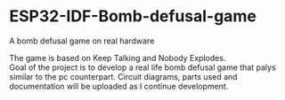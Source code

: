 # ESP32-IDF-Bomb-defusal-game  
A bomb defusal game on real hardware  
  
The game is based on Keep Talking and Nobody Explodes.  
Goal of the project is to develop a real life bomb defusal game that palys similar to the pc counterpart.
Circuit diagrams, parts used and documentation will be uploaded as I continue development.
